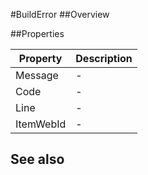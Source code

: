 #BuildError
##Overview



##Properties
<table class="table table-condensed table-bordered">
    <thead>
<tr>
<th>Property</th>
<th>Description</th>
</tr>
</thead>
<tbody>
<tr><td>Message</td><td> - </td></tr>
<tr><td>Code</td><td> - </td></tr>
<tr><td>Line</td><td> - </td></tr>
<tr><td>ItemWebId</td><td> - </td></tr>
</tbody></table>



## See also

